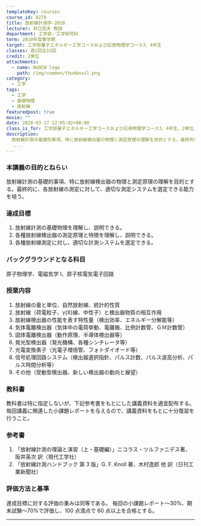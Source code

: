 ```yaml
---
templateKey: courses
course_id: 0278
title: 放射線計測学-2010
lecturer: 井口哲夫 教授
department: 工学部／工学研究科
term: 2010年度春学期
target: 工学部量子エネルギー工学コースおよび応用物理学コース3、4年生
classes: 週1回全15回
credit: 2単位
attachments:
  - name: NUOCW logo
    path: /img/common/thumbnail.png
category:
  - 工学
tags:
  - 工学
  - 基礎物理
  - 放射線
featuredpost: true
movie: ""
date: 2020-03-17 22:05:02+00:00
class_is_for: 工学部量子エネルギー工学コースおよび応用物理学コース3、4年生、2単位、週1回全15回
description:
  放射線計測の基礎的事項、特に放射線検出器の物理と測定原理の理解を目的とする。最終的に、各放射線の測定に対して、適切な測定システムを選定できる能力を培う。
  ....
---
```


### 本講義の目的とねらい

放射線計測の基礎的事項、特に放射線検出器の物理と測定原理の理解を目的とする。最終的に、各放射線の測定に対して、適切な測定システムを選定できる能力を培う。

### 達成目標

1. 放射線計測の基礎物理を理解し、説明できる。
2. 各種放射線検出器の測定原理と特徴を理解し、説明できる。
3. 各種放射線測定に対し、適切な計測システムを選定できる。

### バックグラウンドとなる科目

原子物理学、電磁気学 I、原子核電気電子回路

### 授業内容

1. 放射線の量と単位、自然放射線、統計的性質
2. 放射線（荷電粒子、γ(X)線、中性子）と検出器物質の相互作用
3. 放射線検出器の性能を表す特性量（検出効率、エネルギー分解能等）
4. 気体電離検出器（気体中の電荷挙動、電離箱、比例計数管、ＧＭ計数管）
5. 固体電離検出器（動作原理、半導体検出器等）
6. 発光型検出器（発光機構、各種シンチレータ等）
7. 光電変換素子（光電子増倍管、フォトダイオード等）
8. 信号処理回路システム（検出器選択指針、パルス計数、パルス波高分析、パルス時間分析等）
9. その他（受動型検出器、新しい検出器の動向と展望）

### 教科書

教科書は特に指定しないが、下記参考書をもとにした講義資料を適宜配布する。 毎回講義に関連した小課題レポートを与えるので、講義資料をもとに十分復習を行うこと。

### 参考書

1. 「放射線計測の理論と演習（上・基礎編）」ニコラス・ツルファニデス著、阪井英次 訳（現代工学社）
2. 「放射線計測ハンドブック 第 3 版」G. F. Knoll 著、木村逸郎 他 訳（日刊工業新聞社）

### 評価方法と基準

達成目標に対する評価の重みは同等である。 毎回の小課題レポート〜30%、期末試験〜70%で評価し、100 点満点で 60 点以上を合格とする。

---
